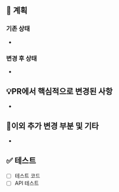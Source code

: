 <!-- PR 템플릿 틀입니다. 제가 다른 자료를 참고하여 임의로 작성한 부분이니 수정하셔서 사용하시면 될 것 같습니다! --> 
## 📝 계획
### 기존 상태
<!-- 코드 수정 전 기존 상태를 작성해주시면 됩니다. -->

-
### 변경 후 상태
<!-- 코드 수정 후 상태를 작성해주시면 됩니다. -->

-
## 💡PR에서 핵심적으로 변경된 사항
<!-- 이번 pr에서 핵심적으로 변경된 부분을 작성해주시면 됩니다. -->

-
## 📢이외 추가 변경 부분 및 기타
<!-- 부가적으로 변경된 부분이나 추가적으로 생각하신 부분이 있다면 적어주세요. 
ex) 사용자 부분 수정하였는데 알람부분 충돌있는지 확인해야 할 것 같습니다. -->
-
## ✅ 테스트
<!-- 변경사항이 테스트가 되었는지 기술해주세요 --> 
- [ ] 테스트 코드
- [ ] API 테스트 